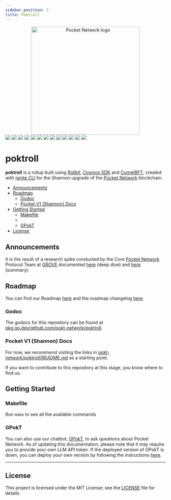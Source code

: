 ```yaml
---
sidebar_position: 1
title: Poktroll
---
```


<div align="center">
  <a href="https://www.pokt.network">
    <img src="https://user-images.githubusercontent.com/2219004/151564884-212c0e40-3bfa-412e-a341-edb54b5f1498.jpeg" alt="Pocket Network logo" width="340"/>
  </a>
</div>

<div>
  <a href="https://discord.gg/pokt"><img src="https://img.shields.io/discord/553741558869131266"/></a>
  <a  href="https://github.com/pokt-network/poktroll/releases"><img src="https://img.shields.io/github/release-pre/pokt-network/pocket.svg"/></a>
  <a  href="https://github.com/pokt-network/poktroll/pulse"><img src="https://img.shields.io/github/contributors/pokt-network/pocket.svg"/></a>
  <a href="https://opensource.org/licenses/MIT"><img src="https://img.shields.io/badge/License-MIT-blue.svg"/></a>
  <a href="https://github.com/pokt-network/poktroll/pulse"><img src="https://img.shields.io/github/last-commit/pokt-network/pocket.svg"/></a>
  <a href="https://github.com/pokt-network/poktroll/pulls"><img src="https://img.shields.io/github/issues-pr/pokt-network/pocket.svg"/></a>
  <a href="https://github.com/pokt-network/poktroll/releases"><img src="https://img.shields.io/badge/platform-linux%20%7C%20macos-pink.svg"/></a>
  <a href="https://github.com/pokt-network/poktroll/issues"><img src="https://img.shields.io/github/issues/pokt-network/pocket.svg"/></a>
  <a href="https://github.com/pokt-network/poktroll/issues"><img src="https://img.shields.io/github/issues-closed/pokt-network/pocket.svg"/></a>
  <a href="https://godoc.org/github.com/pokt-network/pocket"><img src="https://img.shields.io/badge/godoc-reference-blue.svg"/></a>
  <a href="https://goreportcard.com/report/github.com/pokt-network/pocket"><img src="https://goreportcard.com/badge/github.com/pokt-network/pocket"/></a>
  <a href="https://golang.org"><img  src="https://img.shields.io/badge/golang-v1.20-green.svg"/></a>
  <a href="https://github.com/tools/godep" ><img src="https://img.shields.io/badge/godep-dependency-71a3d9.svg"/></a>
</div>

# poktroll <!-- omit in toc -->

**poktroll** is a rollup built using [Rollkit](https://rollkit.dev/), [Cosmos SDK](https://docs.cosmos.network) and [CometBFT](https://cometbft.com/), created with [Ignite CLI](https://ignite.com/cli) for the Shannon upgrade of the [Pocket Network](https://pokt.network) blockchain.

- [Announcements](#announcements)
- [Roadmap](#roadmap)
  - [Godoc](#godoc)
  - [Pocket V1 (Shannon) Docs](#pocket-v1-shannon-docs)
- [Getting Started](#getting-started)
  - [Makefile](#makefile)
  - [](#)
  - [GPokT](#gpokt)
- [License](#license)

## Announcements

It is the result of a research spike conducted by the Core [Pocket Network](https://pokt.network/) Protocol Team at [GROVE](https://grove.city/) documented [here](https://www.pokt.network/blog/pokt-network-rolling-into-the-modular-future-of-the-protocol-a-technical-deep-dive) (deep dive) and [here](https://www.pokt.network/blog/a-sovereign-rollup-and-a-modular-future) (summary).

## Roadmap

You can find our Roadmap [here](https://github.com/orgs/pokt-network/projects/144?query=is%3Aopen+sort%3Aupdated-desc) and the roadmap changelog [here](https://github.com/pokt-network/poktroll/blob/main/docs/roadmap_changelog.md).

### Godoc

The godocs for this repository can be found at [pkg.go.dev/github.com/pokt-network/poktroll](https://pkg.go.dev/github.com/pokt-network/poktroll).

### Pocket V1 (Shannon) Docs

For now, we recommend visiting the links in [pokt-network/poktroll/README.md](https://github.com/pokt-network/poktroll/blob/main/README.md) as a starting point.

If you want to contribute to this repository at this stage, you know where to find us.

## Getting Started

### Makefile

Run `make` to see all the available commands


###

### GPokT

You can also use our chatbot, [GPokT](https://gpoktn.streamlit.app), to ask questions about Pocket Network. As of updating this documentation, please note that it may require you to provide your own LLM API token. If the deployed version of GPokT is down, you can deploy your own version by following the instructions [here](https://github.com/pokt-network/gpokt).

---

## License

This project is licensed under the MIT License; see the [LICENSE](LICENSE) file for details.

